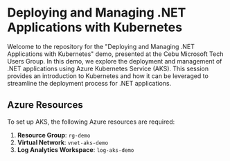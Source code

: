 # Deploying and Managing .NET Applications with Kubernetes

Welcome to the repository for the "Deploying and Managing .NET Applications with Kubernetes" demo, presented at the Cebu Microsoft Tech Users Group. In this demo, we explore the deployment and management of .NET applications using Azure Kubernetes Service (AKS). This session provides an introduction to Kubernetes and how it can be leveraged to streamline the deployment process for .NET applications.

## Azure Resources

To set up AKS, the following Azure resources are required:

1. **Resource Group**: `rg-demo`
2. **Virtual Network**: `vnet-aks-demo`
3. **Log Analytics Workspace**: `log-aks-demo`